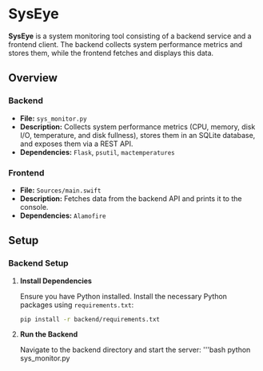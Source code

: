 # SysEye

**SysEye** is a system monitoring tool consisting of a backend service and a frontend client. The backend collects system performance metrics and stores them, while the frontend fetches and displays this data.

## Overview

### Backend

- **File:** `sys_monitor.py`
- **Description:** Collects system performance metrics (CPU, memory, disk I/O, temperature, and disk fullness), stores them in an SQLite database, and exposes them via a REST API.
- **Dependencies:** `Flask`, `psutil`, `mactemperatures`

### Frontend

- **File:** `Sources/main.swift`
- **Description:** Fetches data from the backend API and prints it to the console.
- **Dependencies:** `Alamofire`

## Setup

### Backend Setup

1. **Install Dependencies**

   Ensure you have Python installed. Install the necessary Python packages using `requirements.txt`:
   ```bash
   pip install -r backend/requirements.txt

2. **Run the Backend**

   Navigate to the backend directory and start the server:
   '''bash
   python sys_monitor.py

   
